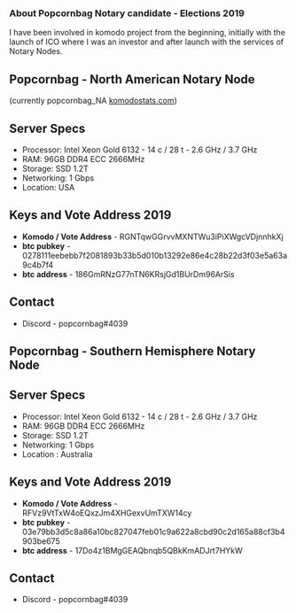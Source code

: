 


### About Popcornbag Notary candidate - Elections 2019


I have been involved in komodo project from the beginning, initially with the launch of ICO where I was an investor and after launch with the services of Notary Nodes.




## Popcornbag - North American Notary Node
(currently popcornbag_NA [komodostats.com](https://komodostats.com))
## Server Specs

* Processor: Intel Xeon Gold 6132 - 14 c / 28 t - 2.6 GHz / 3.7 GHz 
* RAM: 96GB DDR4 ECC 2666MHz 
* Storage: SSD 1.2T
* Networking: 1 Gbps 
* Location: USA

## Keys and Vote Address 2019
* **Komodo / Vote Address** - RGNTqwGGrvvMXNTWu3iPiXWgcVDjnnhkXj
* **btc pubkey**  - 0278111eebebb7f2081893b33b5d010b13292e86e4c28b22d3f03e5a63a9c4b7f4
* **btc address** - 186GmRNzG77nTN6KRsjGd1BUrDm96ArSis

## Contact
* Discord - popcornbag#4039

## Popcornbag - Southern Hemisphere Notary Node

## Server Specs

* Processor: Intel Xeon Gold 6132 - 14 c / 28 t - 2.6 GHz / 3.7 GHz 
* RAM: 96GB DDR4 ECC 2666MHz 
* Storage: SSD 1.2T
* Networking: 1 Gbps 
* Location : Australia

## Keys and Vote Address 2019
* **Komodo / Vote Address** - RFVz9VtTxW4oEQxzJm4XHGexvUmTXW14cy
* **btc pubkey**  - 03e79bb3d5c8a86a10bc827047feb01c9a622a8cbd90c2d165a88cf3b4903be675
* **btc address** - 17Do4z1BMgGEAQbnqb5QBkKmADJrt7HYkW

## Contact
* Discord - popcornbag#4039





